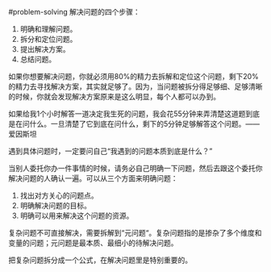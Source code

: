  #problem-solving
 解决问题的四个步骤：
 1. 明确和理解问题。
 2. 拆分和定位问题。
 3. 提出解决方案。
 4. 总结问题。

如果你想要解决问题，你就必须用80%的精力去拆解和定位这个问题，剩下20%的精力去寻找解决方案，其实就足够了。因为，当问题被拆分得足够细、足够清晰的时候，你就会发现解决方案原来是这么明显，每个人都可以办到。

如果给我1个小时解答一道决定我生死的问题，我会花55分钟来弄清楚这道题到底是在问什么。一旦清楚了它到底在问什么，剩下的5分钟足够解答这个问题。——爱因斯坦

遇到具体问题时，一定要问自己“我遇到的问题本质到底是什么？”

当别人委托你办一件事情的时候，请务必自己明确一下问题，然后去跟这个委托你解决问题的人确认一遍。可以从三个方面来明确问题：
1. 找出对方关心的问题点。
2. 明确解决问题的目标。
3. 明确可以用来解决这个问题的资源。

复杂问题不可直接解决，需要拆解到“元问题“。复杂问题指的是掺杂了多个维度和变量的问题；元问题是最本质、最细小的待解决问题。

把复杂问题拆分成一个公式，在解决问题里是特别重要的。
